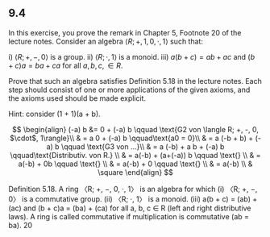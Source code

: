 
## 9.4
In this exercise, you prove the remark in Chapter 5, Footnote 20 of the lecture notes. Consider an algebra $\langle R; +, 1, 0, \cdot, 1\rangle$ such that:

i) $\langle R; +, -, 0\rangle$ is a group.
ii) $\langle R; \cdot, 1\rangle$ is a monoid.
iii) $a(b + c) = ab + ac$ and $(b + c)a = ba + ca$ for all $a, b, c, \in R$.

Prove that such an algebra satisfies Definition 5.18 in the lecture notes. Each step should consist of one or more applications of the given axioms, and the axioms used should be made explicit.

Hint: consider (1 + 1)(a + b).





$$
\begin{align}
(-a) b &= 0 + (-a) b \qquad \text{G2 von \langle R; +, -, 0, $\cdot$, 1\rangle}\\
& = a 0 + (-a) b \qquad\text{a0 = 0}\\
& = a (-b + b) + (-a) b \qquad \text{G3 von ...}\\
& = a (-b) + a b + (-a) b \qquad\text{Distributiv. von R.} \\
& = a(-b) + (a+(-a)) b \qquad \text{} \\
& = a(-b) + 0b \qquad \text{} \\
& = a(-b) + 0 \qquad \text{} \\
& = a(-b) \\
& \square
\end{align}
$$










Definition 5.18.
A ring 〈R; +, −, 0, ·, 1〉 is an algebra for which
(i) 〈R; +, −, 0〉 is a commutative group.
(ii) 〈R; ·, 1〉 is a monoid.
(iii) a(b + c) = (ab) + (ac) and (b + c)a = (ba) + (ca) for all a, b, c ∈ R (left and right distributive laws).
A ring is called commutative if multiplication is commutative (ab = ba).
20